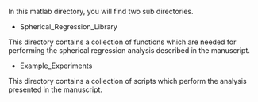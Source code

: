 In this matlab directory, you will find two sub directories.

* Spherical_Regression_Library
    
This directory contains a collection of functions which are needed for performing the spherical regression analysis described in the manuscript.

* Example_Experiments
    
This directory contains a collection of scripts which perform the analysis presented in the manuscript.
